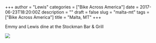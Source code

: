 +++
author = "Lewis"
categories = ["Bike Across America"]
date = 2017-06-23T18:20:00Z
description = ""
draft = false
slug = "malta-mt"
tags = ["Bike Across America"]
title = "Malta, MT"
+++


Emmy and Lewis dine at the Stockman Bar & Grill

[![](/images/2017/06/2017-06-16-17.45.57-300x225.jpg)](/images/2017/06/2017-06-16-17.45.57.jpg)

